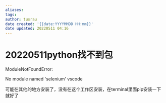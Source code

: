 ```yaml
---
aliases: 
tags:
author: tusrau
date created: '{{date:YYYYMMDD HH:mm}}'
date updated: 20220511 04:16
---
```


# 20220511python找不到包

ModuleNotFoundError:

No module named 'selenium' vscode

可能在其他的地方安装了，没有在这个工作区安装，在terminal里面pip安装一下就好了

